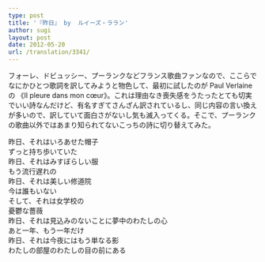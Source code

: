 ```yaml
---
type: post
title: '『昨日』 by  ルイーズ・ララン'
author: sugi
layout: post
date: 2012-05-20
url: /translation/3341/
---
```

フォーレ、ドビュッシー、プーランクなどフランス歌曲ファンなので、ここらでなにかひとつ歌詞を訳してみようと物色して、最初に試したのが Paul Verlaine の 《Il pleure dans mon cœur》。これは理由なき喪失感をうたったとても切実でいい詩なんだけど、有名すぎてさんざん訳されているし、同じ内容の言い換えが多いので、訳していて面白さがないし気も滅入ってくる。そこで、プーランクの歌曲以外ではあまり知られてないこっちの詩に切り替えてみた。

<pre>昨日、それはいろあせた帽子
ずっと持ち歩いていた
昨日、それはみすぼらしい服
もう流行遅れの
昨日、それは美しい修道院
今は誰もいない
そして、それは女学校の
憂鬱な薔薇
昨日、それは見込みのないことに夢中のわたしの心
あと一年、もう一年だけ
昨日、それは今夜にはもう単なる影
わたしの部屋のわたしの目の前にある
</pre>

<div class="jetpack-video-wrapper">
  <span class='embed-youtube' style='text-align:center; display: block;'></span>
</div>
